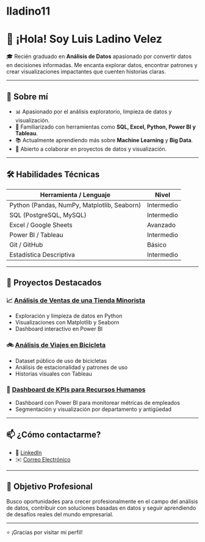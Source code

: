 # lladino11

# 👋 ¡Hola! Soy Luis Ladino Velez

🎓 Recién graduado en **Análisis de Datos** apasionado por convertir datos en decisiones informadas. Me encanta explorar datos, encontrar patrones y crear visualizaciones impactantes que cuenten historias claras.

---

## 🧠 Sobre mí

- 📊 Apasionado por el análisis exploratorio, limpieza de datos y visualización.
- 🧰 Familiarizado con herramientas como **SQL, Excel, Python, Power BI y Tableau**.
- 📚 Actualmente aprendiendo más sobre **Machine Learning** y **Big Data**.
- 🤝 Abierto a colaborar en proyectos de datos y visualización.

---

## 🛠️ Habilidades Técnicas

| Herramienta / Lenguaje | Nivel |
|------------------------|-------|
| Python (Pandas, NumPy, Matplotlib, Seaborn) | Intermedio |
| SQL (PostgreSQL, MySQL) | Intermedio |
| Excel / Google Sheets | Avanzado |
| Power BI / Tableau | Intermedio |
| Git / GitHub | Básico |
| Estadística Descriptiva | Intermedio |

---

## 📂 Proyectos Destacados

### 📈 [Análisis de Ventas de una Tienda Minorista](https://github.com/tuusuario/proyecto-ventas)
- Exploración y limpieza de datos en Python
- Visualizaciones con Matplotlib y Seaborn
- Dashboard interactivo en Power BI

### 🚲 [Análisis de Viajes en Bicicleta](https://github.com/tuusuario/proyecto-bicicletas)
- Dataset público de uso de bicicletas
- Análisis de estacionalidad y patrones de uso
- Historias visuales con Tableau

### 💼 [Dashboard de KPIs para Recursos Humanos](https://github.com/tuusuario/proyecto-rrhh)
- Dashboard con Power BI para monitorear métricas de empleados
- Segmentación y visualización por departamento y antigüedad

---

## 📫 ¿Cómo contactarme?

- 💼 [LinkedIn](www.linkedin.com/in/luis-andres-ladino-velez-74b3661a2)
- ✉️ [Correo Electrónico](luisladvel9797@gmail.com)

---

## 🚀 Objetivo Profesional

Busco oportunidades para crecer profesionalmente en el campo del análisis de datos, contribuir con soluciones basadas en datos y seguir aprendiendo de desafíos reales del mundo empresarial.

---

⭐ ¡Gracias por visitar mi perfil!
